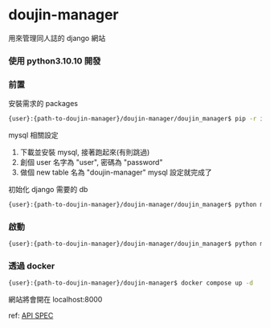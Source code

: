 # doujin-manager
用來管理同人誌的 django 網站

### 使用 python3.10.10 開發

### 前置
安裝需求的 packages
```bash
{user}:{path-to-doujin-manager}/doujin-manager/doujin_manager$ pip -r install requirement.txt
```

mysql 相關設定
1. 下載並安裝 mysql, 接著跑起來(有則跳過)
2. 創個 user 名字為 "user", 密碼為 "password"
3. 做個 new table 名為 "doujin-manager"
mysql 設定就完成了

初始化 django 需要的 db
```bash
{user}:{path-to-doujin-manager}/doujin-manager/doujin_manager$ python manage.py migrate
```

### 啟動
```bash
{user}:{path-to-doujin-manager}/doujin-manager/doujin_manager$ python manage.py runserver
```

### 透過 docker
```bash
{user}:{path-to-doujin-manager}/doujin-manager$ docker compose up -d
```
網站將會開在 localhost:8000

ref:
[API SPEC](https://app.swaggerhub.com/apis-docs/B850108CD/Doujinshi/1.0.0#/)
